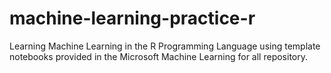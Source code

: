 # machine-learning-practice-r
Learning Machine Learning in the R Programming Language using template notebooks provided in the Microsoft Machine Learning for all repository. 
